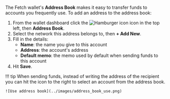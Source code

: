 
The Fetch wallet's **Address Book** makes it easy to transfer funds to accounts you frequently use. To add an address to the address book:

1. From the wallet dashboard click the ![Hamburger icon](../images/hamburger.png) icon in the top left, then **Address Book**.
2. Select the network this address belongs to, then **+ Add New**.
4. Fill in the details:
    * **Name**: the name you give to this account  
    * **Address**: the account's address
    * **Default memo**: the memo used by default when sending funds to this account
5. Hit **Save**.

!!! tip
    When sending funds, instead of writing the address of the recipient you can hit the icon to the right to select an account from the address book.

    ![Use address book](../images/address_book_use.png)